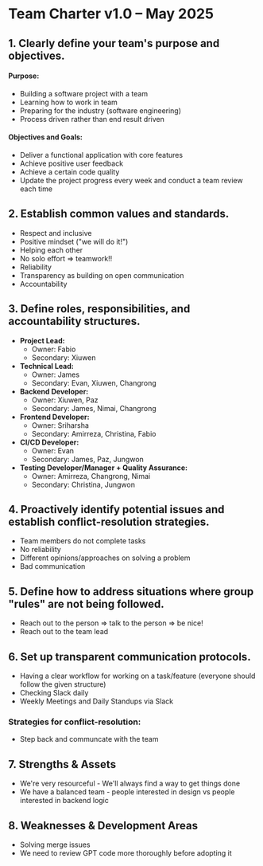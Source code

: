 # Team Charter v1.0 – May 2025

## 1. Clearly define your team's purpose and objectives.
#### Purpose:
- Building a software project with a team
- Learning how to work in team
- Preparing for the industry (software engineering)
- Process driven rather than end result driven
#### Objectives and Goals:
- Deliver a functional application with core features
- Achieve positive user feedback
- Achieve a certain code quality
- Update the project progress every week and conduct a team review each time
## 2. Establish common values and standards.
- Respect and inclusive
- Positive mindset ("we will do it!")
- Helping each other
- No solo effort => teamwork!!
- Reliability
- Transparency as building on open communication
- Accountability
## 3. Define roles, responsibilities, and accountability structures.
- **Project Lead:**
  - Owner: Fabio
  - Secondary: Xiuwen
- **Technical Lead:**
  - Owner: James
  - Secondary: Evan, Xiuwen, Changrong
- **Backend Developer:**
  - Owner: Xiuwen, Paz
  - Secondary: James, Nimai, Changrong
- **Frontend Developer:**
  - Owner: Sriharsha
  - Secondary: Amirreza, Christina, Fabio
- **CI/CD Developer:**
  - Owner: Evan
  - Secondary: James, Paz, Jungwon
- **Testing Developer/Manager + Quality Assurance:**
  - Owner: Amirreza, Changrong, Nimai
  - Secondary: Christina, Jungwon
## 4. Proactively identify potential issues and establish conflict-resolution strategies.
- Team members do not complete tasks 
- No reliability
- Different opinions/approaches on solving a problem
- Bad communication
## 5. Define how to address situations where group "rules" are not being followed.
- Reach out to the person => talk to the person => be nice!
- Reach out to the team lead
## 6. Set up transparent communication protocols.
- Having a clear workflow for working on a task/feature (everyone should follow the given structure)
- Checking Slack daily
- Weekly Meetings and Daily Standups via Slack

### Strategies for conflict-resolution:
- Step back and communcate with the team

## 7. Strengths & Assets
- We're very resourceful - We'll always find a way to get things done
- We have a balanced team - people interested in design vs people interested in backend logic

## 8. Weaknesses & Development Areas
- Solving merge issues
- We need to review GPT code more thoroughly before adopting it

